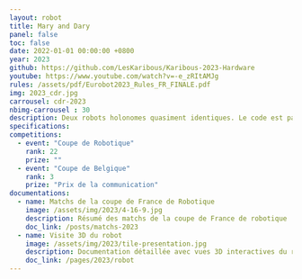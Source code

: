 ```yaml
---
layout: robot
title: Mary and Dary
panel: false
toc: false
date: 2022-01-01 00:00:00 +0800
year: 2023
github: https://github.com/LesKaribous/Karibous-2023-Hardware
youtube: https://www.youtube.com/watch?v=-e_zRItAMJg
rules: /assets/pdf/Eurobot2023_Rules_FR_FINALE.pdf
img: 2023_cdr.jpg
carrousel: cdr-2023
nbimg-carrousel : 30
description: Deux robots holonomes quasiment identiques. Le code est partagé entre les deux robots ainsi que l'ensemble de l'architecture software et materiel.
specifications: 
competitions:
  - event: "Coupe de Robotique"
    rank: 22
    prize: ""
  - event: "Coupe de Belgique"
    rank: 3
    prize: "Prix de la communication"
documentations:
  - name: Matchs de la coupe de France de Robotique
    image: /assets/img/2023/4-16-9.jpg
    description: Résumé des matchs de la coupe de France de robotique
    doc_link: /posts/matchs-2023
  - name: Visite 3D du robot
    image: /assets/img/2023/tile-presentation.jpg
    description: Documentation détaillée avec vues 3D interactives du robot
    doc_link: /pages/2023/robot
---
```

